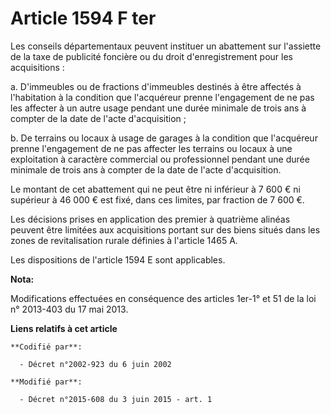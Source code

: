 # Article 1594 F ter

Les conseils départementaux peuvent instituer un abattement sur l'assiette de la taxe de publicité foncière ou du droit
d'enregistrement pour les acquisitions : 

a. D'immeubles ou de fractions d'immeubles destinés à être affectés à l'habitation à la condition que l'acquéreur prenne
l'engagement de ne pas les affecter à un autre usage pendant une durée minimale de trois ans à compter de la date de l'acte
d'acquisition ; 

b. De terrains ou locaux à usage de garages à la condition que l'acquéreur prenne l'engagement de ne pas affecter les
terrains ou locaux à une exploitation à caractère commercial ou professionnel pendant une durée minimale de trois ans à
compter de la date de l'acte d'acquisition. 

Le montant de cet abattement qui ne peut être ni inférieur à 7 600 € ni supérieur à 46 000 € est fixé, dans ces limites, par
fraction de 7 600 €. 

Les décisions prises en application des premier à quatrième alinéas peuvent être limitées aux acquisitions portant sur des
biens situés dans les zones de revitalisation rurale définies à l'article 1465 A. 

Les dispositions de l'article 1594 E sont applicables.

**Nota:**

Modifications effectuées en conséquence des articles 1er-1° et 51 de la loi n° 2013-403 du 17 mai 2013.

**Liens relatifs à cet article**

	**Codifié par**:

	  - Décret n°2002-923 du 6 juin 2002

	**Modifié par**:

	  - Décret n°2015-608 du 3 juin 2015 - art. 1
